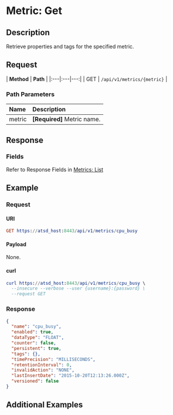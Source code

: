 # Metric: Get

## Description 

Retrieve properties and tags for the specified metric.

## Request

| **Method** | **Path** | 
|:---|:---|---:|
| GET | `/api/v1/metrics/{metric}` |

### Path Parameters

| **Name** | **Description** |
|:---|:---|
| metric | **[Required]** Metric name. |

## Response

### Fields

Refer to Response Fields in [Metrics: List](list.md#fields-1)

## Example

### Request

#### URI

```elm
GET https://atsd_host:8443/api/v1/metrics/cpu_busy
```

#### Payload

None.

#### curl 

```elm
curl https://atsd_host:8443/api/v1/metrics/cpu_busy \
  --insecure --verbose --user {username}:{password} \
  --request GET
```

### Response

```json
{
  "name": "cpu_busy",
  "enabled": true,
  "dataType": "FLOAT",
  "counter": false,
  "persistent": true,
  "tags": {},
  "timePrecision": "MILLISECONDS",
  "retentionInterval": 0,
  "invalidAction": "NONE",
  "lastInsertDate": "2015-10-20T12:13:26.000Z",
  "versioned": false
}
```

## Additional Examples




